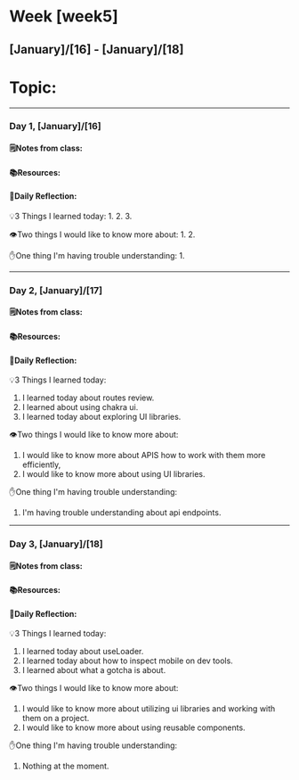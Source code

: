 # Week [week5]
## [January]/[16] - [January]/[18]

# Topic:

___

### Day 1, [January]/[16]

#### 🗒️Notes from class:

#### 📚Resources:


#### 💭Daily Reflection:

💡3 Things I learned today:
1. 
2. 
3. 

👁️Two things I would like to know more about:
1. 
2. 

✋One thing I'm having trouble understanding:
1. 


___

### Day 2, [January]/[17] 

#### 🗒️Notes from class:

#### 📚Resources:


#### 💭Daily Reflection:

💡3 Things I learned today:
1. I learned today about routes review.
2. I learned about using chakra ui.
3. I learned today about exploring UI libraries.

👁️Two things I would like to know more about:
1. I would like to know more about APIS how to work with them more efficiently,
2. I would like to know more about using UI libraries.

✋One thing I'm having trouble understanding:
1. I'm having trouble understanding about api endpoints.

___

### Day 3, [January]/[18]
#### 🗒️Notes from class:

#### 📚Resources:


#### 💭Daily Reflection:

💡3 Things I learned today:
1. I learned today about useLoader.
2. I learned today about how to inspect mobile on dev tools.
3. I learned about what a gotcha is about.

👁️Two things I would like to know more about:
1. I would like to know more about utilizing ui libraries and working with them on a project.
2. I would like to know more about using reusable components.

✋One thing I'm having trouble understanding:
1. Nothing at the moment.
 


